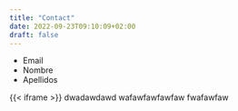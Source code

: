 ```yaml
---
title: "Contact"
date: 2022-09-23T09:10:09+02:00
draft: false
---
```


- Email
- Nombre
- Apellidos


{{< iframe >}}
dwadawdawd
wafawfawfawfaw
fwafawfaw



